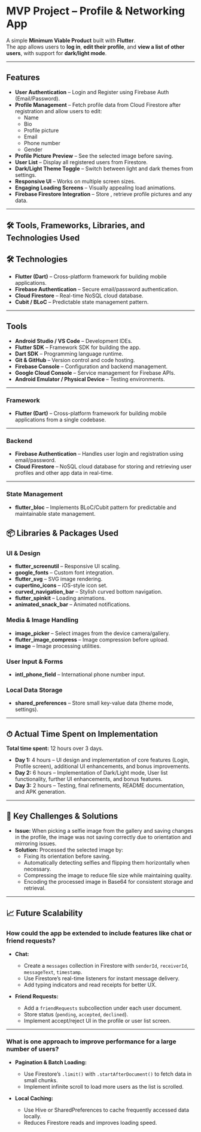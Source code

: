 # MVP Project – Profile & Networking App

A simple **Minimum Viable Product** built with **Flutter**.  
The app allows users to **log in**, **edit their profile**, and **view a list of other users**, with support for **dark/light mode**.

---

##  Features
- **User Authentication** – Login and Register using Firebase Auth (Email/Password).
- **Profile Management** – Fetch profile data from Cloud Firestore after registration and allow users to edit:
    - Name
    - Bio
    - Profile picture
    - Email
    - Phone number
    - Gender
- **Profile Picture Preview** – See the selected image before saving.
- **User List** – Display all registered users from Firestore.
- **Dark/Light Theme Toggle** – Switch between light and dark themes from settings.
- **Responsive UI** – Works on multiple screen sizes.
- **Engaging Loading Screens** – Visually appealing load animations.
- **Firebase Firestore Integration** – Store , retrieve profile pictures and any data.

---


## 🛠 Tools, Frameworks, Libraries, and Technologies Used

## 🛠 Technologies
- **Flutter (Dart)** – Cross-platform framework for building mobile applications.
- **Firebase Authentication** – Secure email/password authentication.
- **Cloud Firestore** – Real-time NoSQL cloud database.
- **Cubit / BLoC** – Predictable state management pattern.

---

## Tools
- **Android Studio / VS Code** – Development IDEs.
- **Flutter SDK** – Framework SDK for building the app.
- **Dart SDK** – Programming language runtime.
- **Git & GitHub** – Version control and code hosting.
- **Firebase Console** – Configuration and backend management.
- **Google Cloud Console** – Service management for Firebase APIs.
- **Android Emulator / Physical Device** – Testing environments.

---

### **Framework**
- **Flutter (Dart)** – Cross-platform framework for building mobile applications from a single codebase.

---

### **Backend**
- **Firebase Authentication** – Handles user login and registration using email/password.
- **Cloud Firestore** – NoSQL cloud database for storing and retrieving user profiles and other app data in real-time.

---

### **State Management**
- **flutter_bloc** – Implements BLoC/Cubit pattern for predictable and maintainable state management.


## 📦 Libraries & Packages Used

### UI & Design
- **flutter_screenutil** – Responsive UI scaling.
- **google_fonts** – Custom font integration.
- **flutter_svg** – SVG image rendering.
- **cupertino_icons** – iOS-style icon set.
- **curved_navigation_bar** – Stylish curved bottom navigation.
- **flutter_spinkit** – Loading animations.
- **animated_snack_bar** – Animated notifications.

### Media & Image Handling
- **image_picker** – Select images from the device camera/gallery.
- **flutter_image_compress** – Image compression before upload.
- **image** – Image processing utilities.

### User Input & Forms
- **intl_phone_field** – International phone number input.

### Local Data Storage
- **shared_preferences** – Store small key-value data (theme mode, settings).


---


## ⏱ Actual Time Spent on Implementation
**Total time spent:** 12 hours over 3 days.

- **Day 1:** 4 hours – UI design and implementation of core features (Login, Profile screen), additional UI enhancements, and bonus improvements.
- **Day 2:** 6 hours – Implementation of Dark/Light mode, User list functionality, further UI enhancements, and bonus features.
- **Day 3:** 2 hours – Testing, final refinements, README documentation, and APK generation.

---


## 🧩 Key Challenges & Solutions

- **Issue:** When picking a selfie image from the gallery and saving changes in the profile, the image was not saving correctly due to orientation and mirroring issues.
- **Solution:** Processed the selected image by:
    - Fixing its orientation before saving.
    - Automatically detecting selfies and flipping them horizontally when necessary.
    - Compressing the image to reduce file size while maintaining quality.
    - Encoding the processed image in Base64 for consistent storage and retrieval.

---


## 📈 Future Scalability

### How could the app be extended to include features like chat or friend requests?
- **Chat:**
    - Create a `messages` collection in Firestore with `senderId`, `receiverId`, `messageText`, `timestamp`.
    - Use Firestore’s real-time listeners for instant message delivery.
    - Add typing indicators and read receipts for better UX.

- **Friend Requests:**
    - Add a `friendRequests` subcollection under each user document.
    - Store status (`pending`, `accepted`, `declined`).
    - Implement accept/reject UI in the profile or user list screen.

---

### What is one approach to improve performance for a large number of users?
- **Pagination & Batch Loading:**
    - Use Firestore’s `.limit()` with `.startAfterDocument()` to fetch data in small chunks.
    - Implement infinite scroll to load more users as the list is scrolled.

- **Local Caching:**
    - Use Hive or SharedPreferences to cache frequently accessed data locally.
    - Reduces Firestore reads and improves loading speed.



